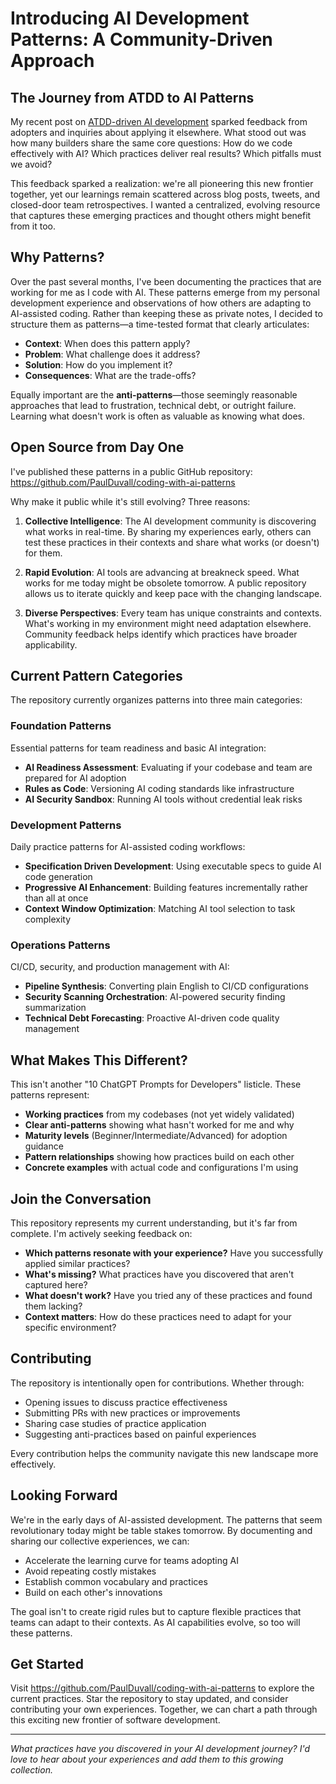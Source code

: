 # Introducing AI Development Patterns: A Community-Driven Approach

## The Journey from ATDD to AI Patterns

My recent post on [ATDD-driven AI development](https://www.paulmduvall.com/atdd-driven-ai-development-how-prompting-and-tests-steer-the-code/) sparked feedback from adopters and inquiries about applying it elsewhere. What stood out was how many builders share the same core questions: How do we code effectively with AI? Which practices deliver real results? Which pitfalls must we avoid?

This feedback sparked a realization: we're all pioneering this new frontier together, yet our learnings remain scattered across blog posts, tweets, and closed-door team retrospectives. I wanted a centralized, evolving resource that captures these emerging practices and thought others might benefit from it too.

## Why Patterns?

Over the past several months, I've been documenting the practices that are working for me as I code with AI. These patterns emerge from my personal development experience and observations of how others are adapting to AI-assisted coding. Rather than keeping these as private notes, I decided to structure them as patterns—a time-tested format that clearly articulates:

- **Context**: When does this pattern apply?
- **Problem**: What challenge does it address?
- **Solution**: How do you implement it?
- **Consequences**: What are the trade-offs?

Equally important are the **anti-patterns**—those seemingly reasonable approaches that lead to frustration, technical debt, or outright failure. Learning what doesn't work is often as valuable as knowing what does.

## Open Source from Day One

I've published these patterns in a public GitHub repository: https://github.com/PaulDuvall/coding-with-ai-patterns

Why make it public while it's still evolving? Three reasons:

1. **Collective Intelligence**: The AI development community is discovering what works in real-time. By sharing my experiences early, others can test these practices in their contexts and share what works (or doesn't) for them.

2. **Rapid Evolution**: AI tools are advancing at breakneck speed. What works for me today might be obsolete tomorrow. A public repository allows us to iterate quickly and keep pace with the changing landscape.

3. **Diverse Perspectives**: Every team has unique constraints and contexts. What's working in my environment might need adaptation elsewhere. Community feedback helps identify which practices have broader applicability.

## Current Pattern Categories

The repository currently organizes patterns into three main categories:

### Foundation Patterns
Essential patterns for team readiness and basic AI integration:
- **AI Readiness Assessment**: Evaluating if your codebase and team are prepared for AI adoption
- **Rules as Code**: Versioning AI coding standards like infrastructure
- **AI Security Sandbox**: Running AI tools without credential leak risks

### Development Patterns  
Daily practice patterns for AI-assisted coding workflows:
- **Specification Driven Development**: Using executable specs to guide AI code generation
- **Progressive AI Enhancement**: Building features incrementally rather than all at once
- **Context Window Optimization**: Matching AI tool selection to task complexity

### Operations Patterns
CI/CD, security, and production management with AI:
- **Pipeline Synthesis**: Converting plain English to CI/CD configurations
- **Security Scanning Orchestration**: AI-powered security finding summarization
- **Technical Debt Forecasting**: Proactive AI-driven code quality management

## What Makes This Different?

This isn't another "10 ChatGPT Prompts for Developers" listicle. These patterns represent:

- **Working practices** from my codebases (not yet widely validated)
- **Clear anti-patterns** showing what hasn't worked for me and why
- **Maturity levels** (Beginner/Intermediate/Advanced) for adoption guidance
- **Pattern relationships** showing how practices build on each other
- **Concrete examples** with actual code and configurations I'm using

## Join the Conversation

This repository represents my current understanding, but it's far from complete. I'm actively seeking feedback on:

- **Which patterns resonate with your experience?** Have you successfully applied similar practices?
- **What's missing?** What practices have you discovered that aren't captured here?
- **What doesn't work?** Have you tried any of these practices and found them lacking?
- **Context matters**: How do these practices need to adapt for your specific environment?

## Contributing

The repository is intentionally open for contributions. Whether through:
- Opening issues to discuss practice effectiveness
- Submitting PRs with new practices or improvements
- Sharing case studies of practice application
- Suggesting anti-practices based on painful experiences

Every contribution helps the community navigate this new landscape more effectively.

## Looking Forward

We're in the early days of AI-assisted development. The patterns that seem revolutionary today might be table stakes tomorrow. By documenting and sharing our collective experiences, we can:

- Accelerate the learning curve for teams adopting AI
- Avoid repeating costly mistakes
- Establish common vocabulary and practices
- Build on each other's innovations

The goal isn't to create rigid rules but to capture flexible practices that teams can adapt to their contexts. As AI capabilities evolve, so too will these patterns.

## Get Started

Visit https://github.com/PaulDuvall/coding-with-ai-patterns to explore the current practices. Star the repository to stay updated, and consider contributing your own experiences. Together, we can chart a path through this exciting new frontier of software development.

---

*What practices have you discovered in your AI development journey? I'd love to hear about your experiences and add them to this growing collection.*